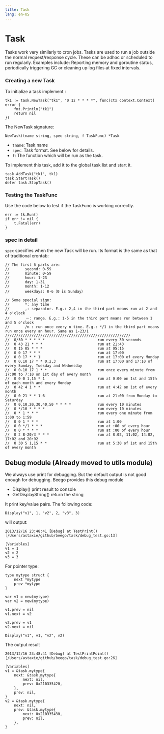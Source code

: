 ```yaml
---
title: Task
lang: en-US
---
```


# Task

Tasks work very similarly to cron jobs. Tasks are used to run a job outside the normal request/response cycle. These can be adhoc or scheduled to run regularly.
Examples include: Reporting memory and goroutine status, periodically triggering GC or cleaning up log files at fixed intervals.

### Creating a new Task

To initialize a task implement :

	tk1 := task.NewTask("tk1", "0 12 * * * *", func(ctx context.Context) error {
		fmt.Println("tk1")
		return nil
	})

The NewTask signature:

	NewTask(tname string, spec string, f TaskFunc) *Task	

- `tname`: Task name
- `spec`: Task format. See below for details.
- `f`: The function which will be run as the task.

To implement this task, add it to the global task list and start it.

	task.AddTask("tk1", tk1)
	task.StartTask()
	defer task.StopTask()

### Testing the TaskFunc

Use the code below to test if the TaskFunc is working correctly.

	err := tk.Run()
	if err != nil {
		t.Fatal(err)
	}


### spec in detail

`spec` specifies when the new Task will be run. Its format is the same as that of traditional crontab:

```
// The first 6 parts are:
//       second: 0-59
//       minute: 0-59
//       hour: 1-23
//       day: 1-31
//       month: 1-12
//       weekdays: 0-6（0 is Sunday）

// Some special sign:
//       *: any time
//       ,: separator. E.g.: 2,4 in the third part means run at 2 and 4 o'clock
//　　    －: range. E.g.: 1-5 in the third part means run between 1 and 5 o'clock
//       /n : run once every n time. E.g.: */1 in the third part means run once every an hour. Same as 1-23/1
/////////////////////////////////////////////////////////
//	0/30 * * * * *                        run every 30 seconds
//	0 43 21 * * *                         run at 21:43
//	0 15 05 * * *                         run at 05:15
//	0 0 17 * * *                          run at 17:00
//	0 0 17 * * 1                          run at 17:00 of every Monday
//	0 0,10 17 * * 0,2,3                   run at 17:00 and 17:10 of every Sunday, Tuesday and Wednesday
//	0 0-10 17 1 * *                       run once every minute from 17:00 to 7:10 on 1st day of every month
//	0 0 0 1,15 * 1                        run at 0:00 on 1st and 15th of each month and every Monday
//	0 42 4 1 * *                          run at 4:42 on 1st of every month
//	0 0 21 * * 1-6                        run at 21:00 from Monday to Saturday
//	0 0,10,20,30,40,50 * * * *            run every 10 minutes
//	0 */10 * * * *                        run every 10 minutes
//	0 * 1 * * *                           run every one minute from 1:00 to 1:59
//	0 0 1 * * *                           run at 1:00
//	0 0 */1 * * *                         run at :00 of every hour
//	0 0 * * * *                           run at :00 of every hour
//	0 2 8-20/3 * * *                      run at 8:02, 11:02, 14:02, 17:02 and 20:02
//	0 30 5 1,15 * *                       run at 5:30 of 1st and 15th of every month
```

## Debug module (Already moved to utils module)

We always use print for debugging. But the default output is not good enough for debugging. Beego provides this debug module

- Display() print result to console
- GetDisplayString() return the string

It print key/value pairs. The following code:

	Display("v1", 1, "v2", 2, "v3", 3)

will output:

	2013/12/16 23:48:41 [Debug] at TestPrint() [/Users/astaxie/github/beego/task/debug_test.go:13]
	
	[Variables]
	v1 = 1
	v2 = 2
	v3 = 3	

For pointer type:

	type mytype struct {
		next *mytype
		prev *mytype
	}	
	
	var v1 = new(mytype)
	var v2 = new(mytype)

	v1.prev = nil
	v1.next = v2

	v2.prev = v1
	v2.next = nil

	Display("v1", v1, "v2", v2)

The output result

	2013/12/16 23:48:41 [Debug] at TestPrintPoint() [/Users/astaxie/github/beego/task/debug_test.go:26]

	[Variables]
	v1 = &task.mytype{
	    next: &task.mytype{
	        next: nil,
	        prev: 0x210335420,
	    },
	    prev: nil,
	}
	v2 = &task.mytype{
	    next: nil,
	    prev: &task.mytype{
	        next: 0x210335430,
	        prev: nil,
	    },
	}		

